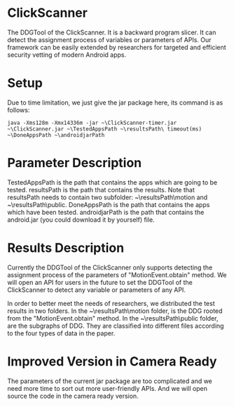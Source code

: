 # ClickScanner 
The DDGTool of the ClickScanner. It is a backward program slicer. It can detect the assignment process of variables or parameters of APIs. Our framework can be easily extended by researchers for targeted and efficient security vetting of modern Android apps.

# Setup
Due to time limitation, we just give the jar package here, its command is as follows:
```
java -Xms128m -Xmx14336m -jar ~\ClickScanner-timer.jar ~\ClickScanner.jar ~\TestedAppsPath ~\resultsPath\ timeout(ms) ~\DoneAppsPath ~\androidjarPath
```
# Parameter Description
TestedAppsPath is the path that contains the apps which are going to be tested. resultsPath is the path that contains the results. Note that resultsPath needs to contain two subfolder: ~\resultsPath\motion and ~\resultsPath\public. DoneAppsPath is the path that contains the apps which have been tested. androidjarPath is the path that contains the android.jar (you could download it by yourself) file.

# Results Description
Currently the DDGTool of the ClickScanner only supports detecting the assignment process of the parameters of "MotionEvent.obtain" method. We will open an API for users in the future to set the DDGTool of the ClickScanner to detect any variable or parameters of any API.

In order to better meet the needs of researchers, we distributed the test results in two folders. In the ~\resultsPath\motion folder, is the DDG rooted from the "MotionEvent.obtain" method. In the ~\resultsPath\public folder, are the subgraphs of DDG. They are classified into different files according to the four types of data in the paper.

# Improved Version in Camera Ready
The parameters of the current jar package are too complicated and we need more time to sort out more user-friendly APIs. And we will open source the code in the camera ready version.

